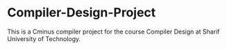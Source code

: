 # Compiler-Design-Project
This is a Cminus compiler project for the course Compiler Design at Sharif University of Technology.